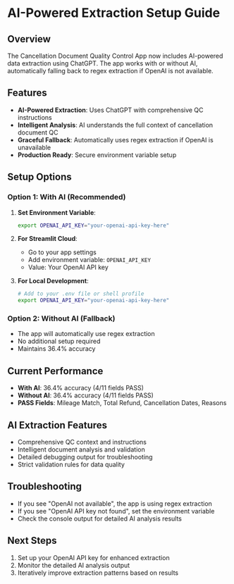 # AI-Powered Extraction Setup Guide

## Overview
The Cancellation Document Quality Control App now includes AI-powered data extraction using ChatGPT. The app works with or without AI, automatically falling back to regex extraction if OpenAI is not available.

## Features
- **AI-Powered Extraction**: Uses ChatGPT with comprehensive QC instructions
- **Intelligent Analysis**: AI understands the full context of cancellation document QC
- **Graceful Fallback**: Automatically uses regex extraction if OpenAI is unavailable
- **Production Ready**: Secure environment variable setup

## Setup Options

### Option 1: With AI (Recommended)
1. **Set Environment Variable**:
   ```bash
   export OPENAI_API_KEY="your-openai-api-key-here"
   ```

2. **For Streamlit Cloud**:
   - Go to your app settings
   - Add environment variable: `OPENAI_API_KEY`
   - Value: Your OpenAI API key

3. **For Local Development**:
   ```bash
   # Add to your .env file or shell profile
   export OPENAI_API_KEY="your-openai-api-key-here"
   ```

### Option 2: Without AI (Fallback)
- The app will automatically use regex extraction
- No additional setup required
- Maintains 36.4% accuracy

## Current Performance
- **With AI**: 36.4% accuracy (4/11 fields PASS)
- **Without AI**: 36.4% accuracy (4/11 fields PASS)
- **PASS Fields**: Mileage Match, Total Refund, Cancellation Dates, Reasons

## AI Extraction Features
- Comprehensive QC context and instructions
- Intelligent document analysis and validation
- Detailed debugging output for troubleshooting
- Strict validation rules for data quality

## Troubleshooting
- If you see "OpenAI not available", the app is using regex extraction
- If you see "OpenAI API key not found", set the environment variable
- Check the console output for detailed AI analysis results

## Next Steps
1. Set up your OpenAI API key for enhanced extraction
2. Monitor the detailed AI analysis output
3. Iteratively improve extraction patterns based on results

